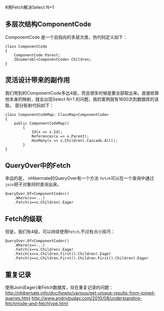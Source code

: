 #用Fetch解决Select N+1

## 多层次结构ComponentCode
ComponentCode 是一个自指向的多层次类，伪代码定义如下：
```CSharp
class ComponentCode
{
	ComponentCode Parent;
	IEnumerabl<ComponentCode> Children;
}
```

## 灵活设计带来的副作用
我们用到的ComponentCode多达4层，而且很多时候是要全部取出来。直接依靠他本身的映射，就会出现Select N+1 的问题，我的案例就有1600次到数据库的读取。
部分影射代码如下：
```CSharp
class ComponentCodeMap: ClassMap<ComponentCode>
{
	public ComponentCodeMap()
        {
            Id(x => x.Id);           
            References(x => x.Parent);
            HasMany(x => x.Children).Cascade.All();
        }
}
```

## QueryOver中的Fetch
幸运的是， nHibernate的QueryOver有一个方法 `fetch`可以在一个查询中通过`join`把子对象同时查询出来。
```CSharp
QueryOver.Of<ComponentCode>()
    .Where(x=>...)
    .Fetch(x=>x.Children).Eager
```

## Fetch的级联
但是，我们有4级，可以持续使用`Fetch`,不过有点小技巧：
```CSharp
QueryOver.Of<ComponentCode>()
	.Where(x=>...)
	.Fetch(x=>x.Children).Eager
	.Fetch(x=>x.Children.First().Children).Eager
	.Fetch(x=>x.Children.First().Children.First().Children).Eager
```

## 重复记录
使用Join(Eager)来Fetch数据库，存在重复记录的问题：
http://nhibernate.info/doc/howto/various/get-unique-results-from-joined-queries.html
http://www.andriybuday.com/2010/08/understanding-fetchmode-and-fetchtype.html